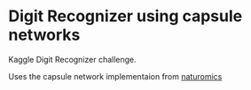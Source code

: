 # Digit Recognizer using capsule networks

Kaggle Digit Recognizer challenge.

Uses the capsule network implementaion from [naturomics](https://github.com/naturomics/CapsNet-Tensorflow)